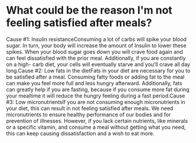 # What could be the reason I'm not feeling satisfied after meals?

Cause #1: Insulin resistanceConsuming a lot of carbs will spike your blood sugar. In turn, your body will increase the amount of Insulin to lower these spikes. When your blood sugar goes down you will crave food again and can feel dissatisfied with the prior meal. Additionally, if you are constantly on a high- carb diet, your cells will eventually starve and you’ll crave all day long.Cause #2: Low fats in the dietFats in your diet are necessary for you to be satisfied after a meal. Consuming fatty foods or adding fat to the meal can make you feel more full and less hungry afterward. Additionally, fats can greatly help if you are fasting, because if you consume more fat during your mealtime it will reduce the hungry feeling during a fast period.Cause #3: Low micronutrientsIf you are not consuming enough micronutrients in your diet, this can result in not feeling satisfied after meals. We need micronutrients to ensure healthy performance of our bodies and for prevention of illnesses. However, if you lack certain nutrients, like minerals or a specific vitamin, and consume a meal without getting what you need, this can keep causing dissatisfaction and a wish to eat more.